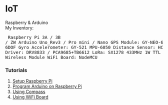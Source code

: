 # IoT
Raspberry &amp; Arduino<br>
My Inventory:  <pre>
    Raspberry Pi 3A / 3B / ZW
    Arduino Uno_Rev3 / Pro mini / Nano
    GPS Module: GY-NEO-6MV2
    3 Axis 6DOF Gyro Accelerometer: GY-521 MPU-6050
    Distance Sensor: HC-SR04
    Motor Driver: DRV8833 / PCA9685+TB6612 
    LoRa: SX1278 433MHz 1W TTL LoRa Wireless Module
    WiFi Board: NodeMCU
</pre>
### Tutorials
1. [Setup Raspberry Pi](https://github.com/xg590/IoT/tree/master/Raspberry_Pi)
2. [Program Arduino on Raspberry Pi](https://github.com/xg590/IoT/tree/master/Arduino)
3. [Using Compass](https://github.com/xg590/IoT/tree/master/GY-BNO055)
4. [Using WiFi Board](https://github.com/xg590/IoT/tree/master/WiFi_Dev_Board)

